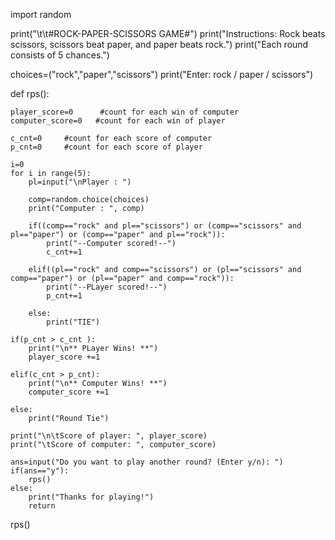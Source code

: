 import random

print("\t\t#ROCK-PAPER-SCISSORS GAME#")
print("Instructions: Rock beats scissors, scissors beat paper, and paper beats rock.")
print("Each round consists of 5 chances.")

choices=("rock","paper","scissors")
print("Enter: rock / paper / scissors")

def rps():
    
    player_score=0      #count for each win of computer
    computer_score=0   #count for each win of player
    
    c_cnt=0     #count for each score of computer
    p_cnt=0     #count for each score of player
    
    i=0
    for i in range(5):
        pl=input("\nPlayer : ")
    
        comp=random.choice(choices)
        print("Computer : ", comp)
    
        if((comp=="rock" and pl=="scissors") or (comp=="scissors" and pl=="paper") or (comp=="paper" and pl=="rock")):
            print("--Computer scored!--")
            c_cnt+=1
       
        elif((pl=="rock" and comp=="scissors") or (pl=="scissors" and comp=="paper") or (pl=="paper" and comp=="rock")):
            print("--PLayer scored!--")
            p_cnt+=1
       
        else:
            print("TIE")
    
    if(p_cnt > c_cnt ):
        print("\n** PLayer Wins! **")
        player_score +=1
    
    elif(c_cnt > p_cnt):
        print("\n** Computer Wins! **")
        computer_score +=1
    
    else:
        print("Round Tie")
    
    print("\n\tScore of player: ", player_score)
    print("\tScore of computer: ", computer_score)
    
    ans=input("Do you want to play another round? (Enter y/n): ")
    if(ans=="y"):
        rps()
    else:
        print("Thanks for playing!")
        return
rps()
